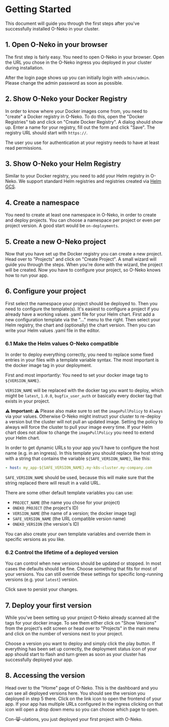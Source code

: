 # Getting Started

This document will guide you through the first steps after you've successfully installed O-Neko in your cluster.

## 1. Open O-Neko in your browser

The first step is fairly easy. You need to open O-Neko in your browser. Open the URL you chose in the
O-Neko ingress you deployed in your cluster during installation.

After the login page shows up you can initially login with `admin/admin`. Please change the admin password as soon as possible.

## 2. Show O-Neko your Docker Registry

In order to know where your Docker images come from, you need to "create" a Docker registry in O-Neko.
To do this, open the "Docker Registries" tab and click on "Create Docker Registry". A dialog should show up. Enter a 
name for your registry, fill out the form and click "Save". The registry URL should start with `https://`.
 
The user you use for authentication at your registry needs to have at least read permissions.

## 3. Show O-Neko your Helm Registry

Similar to your Docker registry, you need to add your Helm registry in O-Neko. We support standard Helm registries and
registries created via [Helm GCS](https://github.com/hayorov/helm-gcs).

## 4. Create a namespace

You need to create at least one namespace in O-Neko, in order to create and deploy projects. You can choose a namespace per project
or even per project version. A good start would be `on-deployments`.

## 5. Create a new O-Neko project

Now that you have set up the Docker registry you can create a new project. Head over to "Projects" and click on
"Create Project". A small wizard will guide you through the steps. When you're done with the wizard, the project will
be created. Now you have to configure your project, so O-Neko knows how to run your app.

## 6. Configure your project

First select the namespace your project should be deployed to. Then you need to configure the template(s). 
It's easiest to configure a project if you already have a working values .yaml file for your Helm chart. First add a new
configuration template via the "..." menu to the right. Then select your Helm registry, the chart and (optionally) the
chart version. Then you can write your Helm values .yaml file in the editor.

### 6.1 Make the Helm values O-Neko compatible

In order to deploy everything correctly, you need to replace some fixed entries in your files with a template variable syntax.
The most important is the docker image tag in your deployment.

First and most importantly: You need to set your docker image tag to `${VERSION_NAME}`.

`VERSION_NAME` will be replaced with the docker tag you want to deploy, which might be `latest`, `1.0.0`, `bugfix_user_auth`
or basically every docker tag that exists in your project.

**⚠️ Important: ⚠️** Please also make sure to set the `imagePullPolicy` to `Always` via your values. Otherwise O-Neko might instruct
your cluster to re-deploy a version but the cluster will not pull an updated image. Setting the policy to always will force
the cluster to pull your image every time. If your Helm chart does not allow to change the `imagePullPolicy` you need to
extend your Helm chart.

In order to get dynamic URLs to your app you'll have to configure the host name (e.g. in an ingress).
In this template you should replace the host string with a string that contains the variable `${SAFE_VERSION_NAME}`, like this:

```yaml
- host: my_app-${SAFE_VERSION_NAME}.my-k8s-cluster.my-company.com
```

`SAFE_VERSION_NAME` should be used, because this will make sure that the string replaced there will result in a valid URL.

There are some other default template variables you can use:

* `PROJECT_NAME` (the name you chose for your project)
* `ONEKO_PROJECT` (the project's ID)
* `VERSION_NAME` (the name of a version; the docker image tag)
* `SAFE_VERSION_NAME` (the URL compatible version name)
* `ONEKO_VERSION` (the version's ID)

You can also create your own template variables and override them in specific versions as you like.

### 6.2 Control the lifetime of a deployed version

You can control when new versions should be updated or stopped. In most cases the defaults should be fine. Choose something that
fits for most of your versions. You can still override these settings for specific long-running versions (e.g. your `latest`) version.

Click save to persist your changes.

## 7. Deploy your first version

While you've been setting up your project O-Neko already scanned all the tags for your docker image. To see them either click on "Show Versions"
from the project's edit screen or head over to "Projects" in the main menu and click on the number of versions next to your project.

Choose a version you want to deploy and simply click the play button. If everything has been set up correctly, the deployment status
icon of your app should start to flash and turn green as soon as your cluster has successfully deployed your app.

## 8. Accessing the version

Head over to the "Home" page of O-Neko. This is the dashboard and you can see all deployed versions here. 
You should see the version you deployed in step 5 there. Click on the link icon to open the frontend of your app.
If your app has multiple URLs configured in the ingress clicking on that icon will open a drop down menu so you can choose
which page to open.

Con-😸-ulations, you just deployed your first project with O-Neko.
